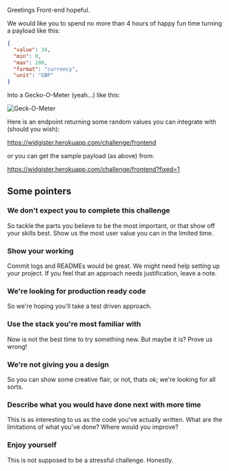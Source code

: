 Greetings Front-end hopeful.

We would like you to spend no more than 4 hours of happy fun time turning a payload like this:

```json
{
  "value": 34,
  "min": 0,
  "max": 200,
  "format": "currency",
  "unit": "GBP"
}
```

Into a Gecko-O-Meter (yeah...) like this:

![Geck-O-Meter](https://www.dropbox.com/s/6oels5ih2hud2a6/Screen%20Shot%202015-10-19%20at%2014.48.56.png?dl=1)

Here is an endpoint returning some random values you can integrate with (should you wish):

https://widgister.herokuapp.com/challenge/frontend

or you can get the sample payload (as above) from: 

https://widgister.herokuapp.com/challenge/frontend?fixed=1

## Some pointers

### We don't expect you to complete this challenge

So tackle the parts you believe to be the most important, or that show off your skills
best. Show us the most user value you can in the limited time.

### Show your working

Commit logs and READMEs would be great. We might need help setting up your project.
If you feel that an approach needs justification, leave a note.

### We're looking for production ready code

So we're hoping you'll take a test driven approach. 

### Use the stack you're most familiar with

Now is not the best time to try something new. But maybe it is? Prove us wrong!

### We're not giving you a design

So you can show some creative flair, or not, thats ok; we're looking for all sorts.

### Describe what you would have done next with more time

This is as interesting to us as the code you've actually written. What are the limitations of 
what you've done? Where would you improve? 

### Enjoy yourself

This is not supposed to be a stressful challenge. Honestly.